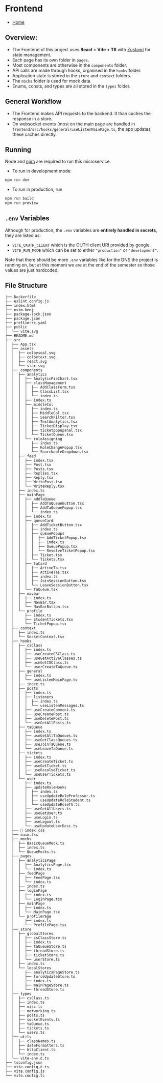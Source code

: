 # Frontend

- [Home](./../README.md)

## Overview:

- The Frontend of this project uses **React + Vite + TS** with [Zustand](https://github.com/pmndrs/zustand) for state management.
- Each page has its own folder in `pages`.
- Most components are otherwise in the `components` folder.
- API calls are made through hooks, organised in the `hooks` folder.
- Application state is stored in the `store` and `context` folders.
- The `mocks` folder is used for mock data.
- Enums, consts, and types are all stored in the `types` folder.

## General Workflow

- The Frontend makes API requests to the backend. It than caches the response in a store.
- On websocket events (most on the main page are handled in `frontend/src/hooks/general/useListenMainPage.ts`, the app updates these caches directly.

## Running

Node and [npm](https://www.npmjs.com/) are required to run this microservice.

- To run in development mode:

```sh
npm run dev
```

- To run in production, run

```sh
npm run build
npm run preview
```

## `.env` Variables

Although for production, the `.env` variables are **entirely handled in secrets**, they are listed as:

- `VITE_OAUTH_CLIENT` which is the OUTH client URI provided by google.
- `VITE_RUN_MODE` which can be set to either `"production"` or `"development"`.

Note that there should be more `.env` variables like for the DNS the project is running on, but at this moment we are at the end of the semester so those values are just hardcoded.

## File Structure

```.
├── Dockerfile
├── eslint.config.js
├── index.html
├── nvim.benj
├── package-lock.json
├── package.json
├── prettierrc.yaml
├── public
│  └── vite.svg
├── README.md
├── src
│  ├── App.tsx
│  ├── assets
│  │  ├── colbyseal.svg
│  │  ├── colbytext.svg
│  │  ├── react.svg
│  │  └── star.svg
│  ├── components
│  │  ├── analytics
│  │  │  ├── AnalyticPieChart.tsx
│  │  │  ├── classManagement
│  │  │  │  ├── AddClassForm.tsx
│  │  │  │  ├── ClassList.tsx
│  │  │  │  └── index.ts
│  │  │  ├── index.ts
│  │  │  ├── middleCol
│  │  │  │  ├── index.ts
│  │  │  │  ├── MiddleCol.tsx
│  │  │  │  ├── SearchFilter.tsx
│  │  │  │  ├── TextAnalytics.tsx
│  │  │  │  ├── TicketDisplay.tsx
│  │  │  │  ├── ticketpopupanal.tsx
│  │  │  │  └── TicketQueue.tsx
│  │  │  └── roleAssigning
│  │  │     ├── index.ts
│  │  │     ├── RoleChangePopup.tsx
│  │  │     └── SearchableDropdown.tsx
│  │  ├── feed
│  │  │  ├── index.tsx
│  │  │  ├── Post.tsx
│  │  │  ├── Posts.tsx
│  │  │  ├── Replies.tsx
│  │  │  ├── Reply.tsx
│  │  │  ├── WritePost.tsx
│  │  │  └── WriteReply.tsx
│  │  ├── index.ts
│  │  ├── mainPage
│  │  │  ├── addTaQueue
│  │  │  │  ├── AddTaQueueButton.tsx
│  │  │  │  ├── AddTaQueuePopup.tsx
│  │  │  │  └── index.ts
│  │  │  ├── index.ts
│  │  │  ├── queueCard
│  │  │  │  ├── AddTicketButton.tsx
│  │  │  │  ├── index.ts
│  │  │  │  ├── queuePopups
│  │  │  │  │  ├── AddTicketPopup.tsx
│  │  │  │  │  ├── index.ts
│  │  │  │  │  ├── QueuePopup.tsx
│  │  │  │  │  └── ResolveTicketPopup.tsx
│  │  │  │  ├── Ticket.tsx
│  │  │  │  └── Tickets.tsx
│  │  │  ├── taCard
│  │  │  │  ├── ActiveTa.tsx
│  │  │  │  ├── ActiveTas.tsx
│  │  │  │  ├── index.ts
│  │  │  │  ├── JoinSessionButton.tsx
│  │  │  │  └── LeaveSessionButton.tsx
│  │  │  └── TaQueue.tsx
│  │  ├── navbar
│  │  │  ├── index.ts
│  │  │  ├── NavBar.tsx
│  │  │  └── NavBarButton.tsx
│  │  └── profile
│  │     ├── index.ts
│  │     ├── StudentTickets.tsx
│  │     └── TicketPopup.tsx
│  ├── context
│  │  ├── index.ts
│  │  └── SocketContext.tsx
│  ├── hooks
│  │  ├── csClass
│  │  │  ├── index.ts
│  │  │  ├── useCreateCSClass.ts
│  │  │  ├── useGetActiveClasses.ts
│  │  │  ├── useGetCSClass.ts
│  │  │  └── userCreateTaQueue.ts
│  │  ├── general
│  │  │  ├── index.ts
│  │  │  └── useListenMainPage.ts
│  │  ├── index.ts
│  │  ├── posts
│  │  │  ├── index.ts
│  │  │  ├── listeners
│  │  │  │  ├── index.ts
│  │  │  │  └── useListenMessages.ts
│  │  │  ├── useCreateComment.ts
│  │  │  ├── useCreatePost.ts
│  │  │  ├── useDeletePost.ts
│  │  │  └── useGetAllPosts.ts
│  │  ├── taQueue
│  │  │  ├── index.ts
│  │  │  ├── useGetAllTaQueues.ts
│  │  │  ├── useGetClassQueues.ts
│  │  │  ├── useJoinTaQueue.ts
│  │  │  └── useLeaveTaQueue.ts
│  │  ├── tickets
│  │  │  ├── index.ts
│  │  │  ├── useCreateTicket.ts
│  │  │  ├── useGetTicket.ts
│  │  │  ├── useResolveTicket.ts
│  │  │  └── useUserTickets.ts
│  │  └── user
│  │     ├── index.ts
│  │     ├── updateRoleHooks
│  │     │  ├── index.ts
│  │     │  ├── useUpdateRoleProfessor.ts
│  │     │  ├── useUpdateRoleStudent.ts
│  │     │  └── useUpdateRoleTA.ts
│  │     ├── useGetAllUsers.ts
│  │     ├── useGetUser.ts
│  │     ├── useLogin.ts
│  │     ├── useLogout.ts
│  │     └── useUpdateUserDesc.ts
│  ├──  index.css
│  ├── main.tsx
│  ├── mocks
│  │  ├── BasicQueueMock.ts
│  │  ├── index.ts
│  │  └── QueueMocks.ts
│  ├── pages
│  │  ├── analyticsPage
│  │  │  ├── AnalyticsPage.tsx
│  │  │  └── index.ts
│  │  ├── feedPage
│  │  │  ├── FeedPage.tsx
│  │  │  └── index.ts
│  │  ├── index.ts
│  │  ├── loginPage
│  │  │  ├── index.ts
│  │  │  └── LoginPage.tsx
│  │  ├── mainPage
│  │  │  ├── index.ts
│  │  │  └── MainPage.tsx
│  │  └── profilePage
│  │     ├── index.ts
│  │     └── ProfilePage.tsx
│  ├── store
│  │  ├── globalStores
│  │  │  ├── csClassStore.ts
│  │  │  ├── index.ts
│  │  │  ├── taQueueStore.ts
│  │  │  ├── threadStore.ts
│  │  │  ├── ticketStore.ts
│  │  │  └── userStore.ts
│  │  ├── index.ts
│  │  └── localStores
│  │     ├── analyticsPageStore.ts
│  │     ├── forceUpdateStore.ts
│  │     ├── index.ts
│  │     ├── mainPageStore.ts
│  │     └── threadStore.ts
│  ├── types
│  │  ├── csClass.ts
│  │  ├── index.ts
│  │  ├── misc.ts
│  │  ├── networking.ts
│  │  ├── posts.ts
│  │  ├── socketEvents.ts
│  │  ├── taQueue.ts
│  │  ├── tickets.ts
│  │  └── users.ts
│  ├── utils
│  │  ├── classNames.ts
│  │  ├── dateFormatters.ts
│  │  ├── httpClient.ts
│  │  └── index.ts
│  └── vite-env.d.ts
├── tsconfig.json
├── vite.config.d.ts
├── vite.config.js
└── vite.config.ts
```
